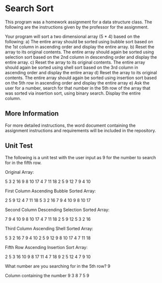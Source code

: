 # Search Sort
This program was a homework assignment for a data structure class. The following are the instructions given by the professor for the assignment.

Your program will sort a two dimensional array (5 * 4) based on the following:
a)	The entire array should be sorted using bubble sort based on the 1st column in ascending order and display the entire array.
b)	Reset the array to its original contents. The entire array should again be sorted using selection  sort based on the 2nd column in descending order and display the entire array.
c)	Reset the array to its original contents. The entire array should again be sorted using shell sort based on the 3rd   column in ascending order and display the entire array
d)	Reset the array to its original contents. The entire array should again be sorted using insertion sort based on the 5th   row in ascending order and display the entire array
e)  Ask the user for a number, search for that number in the 5th row of the array that was sorted via insertion sort, using binary search. Display the entire column.

##  More Information
For more detailed instructions, the word document containing the assignment instructions and requirements will be included in the repository.

##  Unit Test
The following is a unit test with the user input as 9 for the number to search for in the fifth row.

Original Array: 

5 3  2 16 
9 8 10 17 
4 7 11 18 
2 5  9 12 
7 9  4 10 

First Column Ascending Bubble Sorted Array: 

2 5  9 12 
4 7 11 18 
5 3  2 16 
7 9  4 10 
9 8 10 17 

Second Column Descending Selection Sorted Array: 

7 9  4 10 
9 8 10 17 
4 7 11 18 
2 5  9 12 
5 3  2 16 

Third Column Ascending Shell Sorted Array: 

5 3  2 16 
7 9  4 10 
2 5  9 12 
9 8 10 17 
4 7 11 18 

Fifth Row Ascending Insertion Sort Array: 

2  5 3 16 
10 9 8 17 
11 4 7 18 
9  2 5 12 
4  7 9 10 

What number are you searching for in the 5th row? 9

Column containing the number 9
3
8
7
5
9
